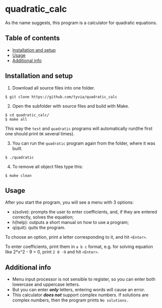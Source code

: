 # quadratic_calс

As the name suggests, this program is a calculator for quadratic equations.

## Table of contents
* [Installation and setup](#installation-and-setup)
* [Usage](@usage)
* [Additional info](#additional-info)

## Installation and setup
1. Download all source files into one folder.
```
$ git clone https://github.com/tyvia/quadratic_calc
```
2. Open the subfolder with source files and build with Make.
```
$ cd quadratic_calc/
$ make all
```
This way the `test` and `quadratic` programs will automatically run(the first one should print `OK` several times).

3. You can run the `quadratic` program again from the folder, where it was built. 
```
$ ./quadratic
```
4. To remove all object files type this:
```
$ make clean
```

## Usage
After you start the program, you will see a menu with 3 options:
* s(solve): prompts the user to enter coefficients, and, if they are entered correctly, solves the equation;
* h(help): outputs a short manual on how to use a program;
* q(quit): quits the program.

To choose an option, print a letter corresponding to it, and hit `<Enter>`.

To enter coefficients, print them in `a b c` format, e.g. for solving equation like 2*x^2 - 9 = 0, print `2 0 -9` and hit `<Enter>`.

## Additional info
* Menu input processor is not sensible to register, so you can enter both lowercase and uppercase letters.
* But you can enter ***only*** letters, entering words will cause an error.
* This calculator ***does not*** support complex numbers. If solutions are complex numbers, then the program prints `No solutions.`

